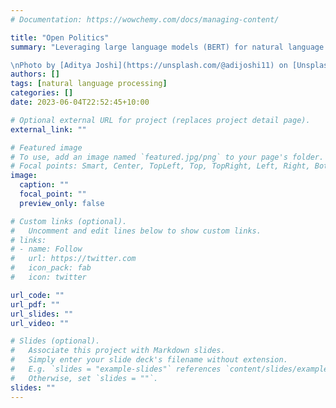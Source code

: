 ```yaml
---
# Documentation: https://wowchemy.com/docs/managing-content/

title: "Open Politics"
summary: "Leveraging large language models (BERT) for natural language processing of social media posts by Australian MPs to detect corruption. In collaboration with Sean Johnson of [Openpolitics](https://openpolitics.au/).

\nPhoto by [Aditya Joshi](https://unsplash.com/@adijoshi11) on [Unsplash](https://unsplash.com/photos/7FW5-3vVRSw)"
authors: []
tags: [natural language processing]
categories: []
date: 2023-06-04T22:52:45+10:00

# Optional external URL for project (replaces project detail page).
external_link: ""

# Featured image
# To use, add an image named `featured.jpg/png` to your page's folder.
# Focal points: Smart, Center, TopLeft, Top, TopRight, Left, Right, BottomLeft, Bottom, BottomRight.
image:
  caption: ""
  focal_point: ""
  preview_only: false

# Custom links (optional).
#   Uncomment and edit lines below to show custom links.
# links:
# - name: Follow
#   url: https://twitter.com
#   icon_pack: fab
#   icon: twitter

url_code: ""
url_pdf: ""
url_slides: ""
url_video: ""

# Slides (optional).
#   Associate this project with Markdown slides.
#   Simply enter your slide deck's filename without extension.
#   E.g. `slides = "example-slides"` references `content/slides/example-slides.md`.
#   Otherwise, set `slides = ""`.
slides: ""
---
```

